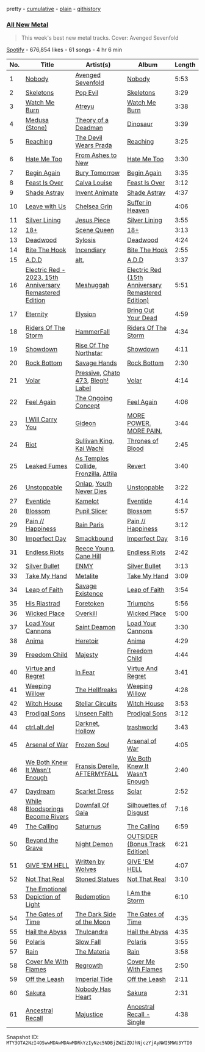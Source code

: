 pretty - [cumulative](/playlists/cumulative/37i9dQZF1DX5J7FIl4q56G.md) - [plain](/playlists/plain/37i9dQZF1DX5J7FIl4q56G) - [githistory](https://github.githistory.xyz/mackorone/spotify-playlist-archive/blob/main/playlists/plain/37i9dQZF1DX5J7FIl4q56G)

### [All New Metal](https://open.spotify.com/playlist/37i9dQZF1DX5J7FIl4q56G)

> This week's best new metal tracks\. Cover: Avenged Sevenfold

[Spotify](https://open.spotify.com/user/spotify) - 676,854 likes - 61 songs - 4 hr 6 min

| No. | Title | Artist(s) | Album | Length |
|---|---|---|---|---|
| 1 | [Nobody](https://open.spotify.com/track/4tjTsxTBcacHcx0AvWERLE) | [Avenged Sevenfold](https://open.spotify.com/artist/0nmQIMXWTXfhgOBdNzhGOs) | [Nobody](https://open.spotify.com/album/4SeaFQDKygggRW9lrmwAhy) | 5:53 |
| 2 | [Skeletons](https://open.spotify.com/track/7klR0a6pWaMiRanIkwg1vy) | [Pop Evil](https://open.spotify.com/artist/1pRaG81GsVtaTBuVSpldt2) | [Skeletons](https://open.spotify.com/album/42wOkbQaZa1jnpBpUmk5Zv) | 3:29 |
| 3 | [Watch Me Burn](https://open.spotify.com/track/52HjwNVAoDmpawoYGYfG3p) | [Atreyu](https://open.spotify.com/artist/3LkSiHbjqOHCKCqBfEZOTv) | [Watch Me Burn](https://open.spotify.com/album/7M6CVCNoLE0MU5gsmiVt3A) | 3:38 |
| 4 | [Medusa \(Stone\)](https://open.spotify.com/track/58nauqtQ3JGC779n2FvfFC) | [Theory of a Deadman](https://open.spotify.com/artist/74eX4C98E4FCrAMl39qRsJ) | [Dinosaur](https://open.spotify.com/album/2pvd7WBSWo76lZeufdC34a) | 3:39 |
| 5 | [Reaching](https://open.spotify.com/track/4T7Vu4pG8Iz4CRTyLRZMk6) | [The Devil Wears Prada](https://open.spotify.com/artist/0NbQe5CNgh4YApOCDuHSjb) | [Reaching](https://open.spotify.com/album/2fYE7q0uF7oiJHTspqThqR) | 3:25 |
| 6 | [Hate Me Too](https://open.spotify.com/track/0P9Yw78LZrptziYwD6O0Ed) | [From Ashes to New](https://open.spotify.com/artist/4HrkLxQHZ5mgCtIVpiH5QX) | [Hate Me Too](https://open.spotify.com/album/2lQvl1mfxJecbdNBnTwYuG) | 3:30 |
| 7 | [Begin Again](https://open.spotify.com/track/4HW40Y2QyGTe5vsFGoY2VV) | [Bury Tomorrow](https://open.spotify.com/artist/6BD4lgmnh4vy6kkCaZRDWt) | [Begin Again](https://open.spotify.com/album/7AJinMDjwy7oNoW79qMtAA) | 3:35 |
| 8 | [Feast Is Over](https://open.spotify.com/track/1ajCWFb64q72MfXMftyNlV) | [Calva Louise](https://open.spotify.com/artist/02nZLQtQ4vL5iHyp6atBrh) | [Feast Is Over](https://open.spotify.com/album/5iTnzg9NyoAOmkAdSDv9ox) | 3:12 |
| 9 | [Shade Astray](https://open.spotify.com/track/4nsRC5m6nhWEGytiaDgewc) | [Invent Animate](https://open.spotify.com/artist/3ALVPmg5sZexSVD2m9atEt) | [Shade Astray](https://open.spotify.com/album/13V5598DE5BTivaX1zecEF) | 4:37 |
| 10 | [Leave with Us](https://open.spotify.com/track/6vISeiy314wRogXfO6dFiu) | [Chelsea Grin](https://open.spotify.com/artist/4UgQ3EFa8fEeaIEg54uV5b) | [Suffer in Heaven](https://open.spotify.com/album/1PAwmSRkAc4nvRmDmFCe0x) | 4:06 |
| 11 | [Silver Lining](https://open.spotify.com/track/13cJ2yKnuaUUotfAoQQGIK) | [Jesus Piece](https://open.spotify.com/artist/5ZPr0RHsR3DrAhtsYMsfHR) | [Silver Lining](https://open.spotify.com/album/0XVMZJr6K4crXvOmm0x1tJ) | 3:55 |
| 12 | [18+](https://open.spotify.com/track/3SqPQRaxS6A6G7rlE7lvhs) | [Scene Queen](https://open.spotify.com/artist/6WandyxeDxlcOTwxtnTKP4) | [18+](https://open.spotify.com/album/6oveIE1VtjcawBs2UlM3Mn) | 3:13 |
| 13 | [Deadwood](https://open.spotify.com/track/5SXHROuTHxePAqK2wvIdnP) | [Sylosis](https://open.spotify.com/artist/2RiGIRDi4GoJpDbjDnPVJl) | [Deadwood](https://open.spotify.com/album/2rRGlbxAAN9Kp2ulzpq4Cw) | 4:24 |
| 14 | [Bite The Hook](https://open.spotify.com/track/3aOCnkGig7Zz7oXCW2OqpM) | [Incendiary](https://open.spotify.com/artist/3nS4tSuT4VwGiZH6BtlJfC) | [Bite The Hook](https://open.spotify.com/album/4O73RVcXZeXUDtBZSHnd8p) | 2:55 |
| 15 | [A.D.D](https://open.spotify.com/track/0UsnlmGAFHq4psggQczhjn) | [alt.](https://open.spotify.com/artist/2o6toWFM0eynwdOjVJfoSQ) | [A.D.D](https://open.spotify.com/album/1Y20qMbygyi2ukEfD05DO6) | 3:37 |
| 16 | [Electric Red \- 2023, 15th Anniversary Remastered Edition](https://open.spotify.com/track/6QdPBQrxyRq5u37GbWNnPL) | [Meshuggah](https://open.spotify.com/artist/3ggwAqZD3lyT2sbovlmfQY) | [Electric Red \(15th Anniversary Remastered Edition\)](https://open.spotify.com/album/60nRLEmUW0uD9np0pNzhO9) | 5:51 |
| 17 | [Eternity](https://open.spotify.com/track/5UYacs0UTXiSiCsi7EojWL) | [Elysion](https://open.spotify.com/artist/5yxZeKeX0FcaT6OlOnx52v) | [Bring Out Your Dead](https://open.spotify.com/album/5Y9cEIruQ0SQCXgugO8igf) | 4:59 |
| 18 | [Riders Of The Storm](https://open.spotify.com/track/78fOzRdQXNmyqlgfRQj7am) | [HammerFall](https://open.spotify.com/artist/2o18h28enlHxj887tATc58) | [Riders Of The Storm](https://open.spotify.com/album/4crqG20ILpYrLpY1nwhFmn) | 4:34 |
| 19 | [Showdown](https://open.spotify.com/track/1db7RfyPm25ZtgnrHqh0fM) | [Rise Of The Northstar](https://open.spotify.com/artist/5vDfbSPkurKQxpVVXALJ4K) | [Showdown](https://open.spotify.com/album/4BBf7oGdRibDUQvOhqN1Re) | 4:11 |
| 20 | [Rock Bottom](https://open.spotify.com/track/6mOmeSIqH8e5oMu4z4dg0m) | [Savage Hands](https://open.spotify.com/artist/3z1C31NkSQPWEFGkXCp3zx) | [Rock Bottom](https://open.spotify.com/album/257tcvaYD6roMvDz5AbXQA) | 2:30 |
| 21 | [Volar](https://open.spotify.com/track/4tcivQ4SF4r6Sg5nYUh37T) | [Pressive](https://open.spotify.com/artist/0A5tnsz3SjTXp9SOWc2Rx4), [Chato 473](https://open.spotify.com/artist/7zvcqoLiInqmSmPzX0gwfp), [Blegh! Label](https://open.spotify.com/artist/7igNgb0c4WUYyGZm84aaOl) | [Volar](https://open.spotify.com/album/2P4bcE3QGHB94UiWyh3mdp) | 4:14 |
| 22 | [Feel Again](https://open.spotify.com/track/1ZR8HUcmPtMakvyilzmcDe) | [The Ongoing Concept](https://open.spotify.com/artist/7rzpJkLttUwGsrsZmOwZU5) | [Feel Again](https://open.spotify.com/album/4HUksSGtIvB2WX5b98x0Sj) | 4:06 |
| 23 | [I Will Carry You](https://open.spotify.com/track/0V7UBk08Segq5NcRlWOQlD) | [Gideon](https://open.spotify.com/artist/3Zj2B8yAi8gHoR8vpsPatZ) | [MORE POWER\. MORE PAIN.](https://open.spotify.com/album/73PZRp6t82l73jnarchCVX) | 3:44 |
| 24 | [Riot](https://open.spotify.com/track/2npMfTDQAwY1Jga13HS01O) | [Sullivan King](https://open.spotify.com/artist/1CXuuw8HJhyN80HlNzvL1e), [Kai Wachi](https://open.spotify.com/artist/2fNr4ldujwq97v1jWeqs8K) | [Thrones of Blood](https://open.spotify.com/album/3bA9JNdeH91Id0ilofZlVX) | 2:45 |
| 25 | [Leaked Fumes](https://open.spotify.com/track/5CKSyuAFcz4f8sKxKFulNp) | [As Temples Collide](https://open.spotify.com/artist/3G4BWzIjWmZxicBHTxsnIm), [Fronzilla](https://open.spotify.com/artist/2JvkRVVvySroPAtnf3sEW3), [Attila](https://open.spotify.com/artist/4Uv5bceTJ2h3tLlssUNDNP) | [Revert](https://open.spotify.com/album/69wfQ8EZqdTgNjA4QIpOHn) | 3:40 |
| 26 | [Unstoppable](https://open.spotify.com/track/63mwp80dkGH7tKlRfoCYHi) | [Onlap](https://open.spotify.com/artist/5vkIUHgmiNIPn4Beoh2QPc), [Youth Never Dies](https://open.spotify.com/artist/2zPGFp4GWeCgriWz13XR6r) | [Unstoppable](https://open.spotify.com/album/3SAtpUkg0XnTJjeJN0WYsm) | 3:22 |
| 27 | [Eventide](https://open.spotify.com/track/58BQfYtMoTPUK8uZzobH40) | [Kamelot](https://open.spotify.com/artist/7gTbq5nTZGQIUgjEGXQpOS) | [Eventide](https://open.spotify.com/album/2ib7EVPNqDdFJ4eTSnixWT) | 4:14 |
| 28 | [Blossom](https://open.spotify.com/track/15O24jtwGctHpUGzTq6YWV) | [Pupil Slicer](https://open.spotify.com/artist/4CKJ5MS6jkSIRsReeyCNjk) | [Blossom](https://open.spotify.com/album/6kO4SgxrKX2Bd2PvB5MGlz) | 5:57 |
| 29 | [Pain // Happiness](https://open.spotify.com/track/3eCpH7rYjareU4NBxlG91G) | [Rain Paris](https://open.spotify.com/artist/10TCOjSPs9ywBN1Q083BnB) | [Pain // Happiness](https://open.spotify.com/album/20yzGvOcgJQWzJJx7nIXtL) | 3:12 |
| 30 | [Imperfect Day](https://open.spotify.com/track/5IyrRhTZkwTcAicXfYrnMH) | [Smackbound](https://open.spotify.com/artist/0ySxXqivCV6zY7EVbrTDfe) | [Imperfect Day](https://open.spotify.com/album/4zMXgrkrgBJjro4YwBCM82) | 3:16 |
| 31 | [Endless Riots](https://open.spotify.com/track/2tTiytd4vnEyR59st5sTZC) | [Reece Young](https://open.spotify.com/artist/1bdqTbBpPy0SGAmxYun3Hh), [Cane Hill](https://open.spotify.com/artist/0DZKzOGHDqGaf1N2pmsBRZ) | [Endless Riots](https://open.spotify.com/album/3ZlNQWwsuYAOT7Mhvgx2TL) | 2:42 |
| 32 | [Silver Bullet](https://open.spotify.com/track/0wqeXCzidJo3h8jG01OMoT) | [ENMY](https://open.spotify.com/artist/0DJJrg8eUagEWZXFgwKJfM) | [Silver Bullet](https://open.spotify.com/album/1syKhS52gQ9bxzdZlN9IOC) | 3:13 |
| 33 | [Take My Hand](https://open.spotify.com/track/0IKCUlp8MlxCRpxJXrSRY8) | [Metalite](https://open.spotify.com/artist/18RXUrxy1BYOOvrW0XuFBg) | [Take My Hand](https://open.spotify.com/album/7bHSYDdLOzMRWYwcbQbjKq) | 3:09 |
| 34 | [Leap of Faith](https://open.spotify.com/track/7MLfqoPxzep72vin7PVsEY) | [Savage Existence](https://open.spotify.com/artist/5lYpdXpc0hJoXXMac4VUok) | [Leap of Faith](https://open.spotify.com/album/4ysWPLfZXT6fOqIcTRxkrG) | 3:54 |
| 35 | [His Riastrad](https://open.spotify.com/track/1sZIlMSSLLvXKbDCFmbQHr) | [Foretoken](https://open.spotify.com/artist/4gi9jtGIIqIt91BnL5ZFpP) | [Triumphs](https://open.spotify.com/album/3gMhP3FKllOPGim5I1XqDK) | 5:56 |
| 36 | [Wicked Place](https://open.spotify.com/track/6hwEpA4b1XmlLv4x7TksbV) | [Overkill](https://open.spotify.com/artist/0NmYchKQ8JIR9QHYJA0FRe) | [Wicked Place](https://open.spotify.com/album/4ZVuN0AfvqrZCUWv5tyScu) | 5:00 |
| 37 | [Load Your Cannons](https://open.spotify.com/track/3wZJBxpGhKvxO2OdTVQGMJ) | [Saint Deamon](https://open.spotify.com/artist/3N3B6aZbGPNDiW5aZesnoG) | [Load Your Cannons](https://open.spotify.com/album/4PFn6wzkqzUnBOvvJaye1j) | 3:30 |
| 38 | [Anima](https://open.spotify.com/track/77VGFCWFgsGLIWjoDTzJiq) | [Heretoir](https://open.spotify.com/artist/4W1aTc1mS8IudqNaxfGKar) | [Anima](https://open.spotify.com/album/7M0gsNq0pmdXsjZrSIUSUm) | 4:29 |
| 39 | [Freedom Child](https://open.spotify.com/track/5YuAw59pnKrtQB9xqY03zH) | [Majesty](https://open.spotify.com/artist/0vG2fneoreq5RYr8Fef08H) | [Freedom Child](https://open.spotify.com/album/6Pbde4rYjKtbhofWcIGZEW) | 4:44 |
| 40 | [Virtue and Regret](https://open.spotify.com/track/2V70WomHiNcihRcXVYS5nN) | [In Fear](https://open.spotify.com/artist/2HbS5oR1eY6yJARuVUtAz8) | [Virtue And Regret](https://open.spotify.com/album/61W6dZz6W2oB8vPRBsqKwe) | 3:41 |
| 41 | [Weeping Willow](https://open.spotify.com/track/7lWWL9Tx4bag3cPqcTIdxW) | [The Hellfreaks](https://open.spotify.com/artist/2gwo7JN0Ug8xOQZKevs5Pr) | [Weeping Willow](https://open.spotify.com/album/7dE1ITz4dqDShJ5eDYSn3E) | 4:28 |
| 42 | [Witch House](https://open.spotify.com/track/7pvo4hhsobh53OSIV1jbCd) | [Stellar Circuits](https://open.spotify.com/artist/1TBEqj7m690miuGi6HmkfV) | [Witch House](https://open.spotify.com/album/4xTNYRrvEmhjmer0xAteWz) | 3:53 |
| 43 | [Prodigal Sons](https://open.spotify.com/track/3nMdrxvLDiMtFTf7lPeKkW) | [Unseen Faith](https://open.spotify.com/artist/0jxsB41mcHVlqUygQZ9o7V) | [Prodigal Sons](https://open.spotify.com/album/5cNdepPgArCUpbvjDRGtsZ) | 3:12 |
| 44 | [ctrl.alt.del](https://open.spotify.com/track/1ftGeGNmcfwPz4SEroEiuf) | [Darknet](https://open.spotify.com/artist/4q0wfu3kKAydX7PSA4H502), [Hollow](https://open.spotify.com/artist/64uA1WO40WSspFUnUYirSt) | [trashworld](https://open.spotify.com/album/04idWCMOrribHJxQfz1Wx3) | 3:43 |
| 45 | [Arsenal of War](https://open.spotify.com/track/0Y97m8mQOrCI5z0JfkTel6) | [Frozen Soul](https://open.spotify.com/artist/1hwwmQI1vhQamuIksyDKG6) | [Arsenal of War](https://open.spotify.com/album/4TBnmvcrvmEakXFQzDwX07) | 4:05 |
| 46 | [We Both Knew It Wasn't Enough](https://open.spotify.com/track/6GXPTAmdRkjpPXjXGWFFKg) | [Fransis Derelle](https://open.spotify.com/artist/0SjiMVVtcOsDAOb4fKCCLn), [AFTERMYFALL](https://open.spotify.com/artist/3bCsC2exlNg7bFRESSXXWK) | [We Both Knew It Wasn't Enough](https://open.spotify.com/album/6MxH949ErMcQ9qCO7TX5Z8) | 2:40 |
| 47 | [Daydream](https://open.spotify.com/track/1o0JpsVz9N4co8IWhRbVH4) | [Scarlet Dress](https://open.spotify.com/artist/2Z5n2OPXeBo20wd5Fir57Z) | [Solar](https://open.spotify.com/album/5l8fnx8S76WIdQPQRPQa9G) | 2:52 |
| 48 | [While Bloodsprings Become Rivers](https://open.spotify.com/track/4O8eyKHqAFgsm5BDMKcUxM) | [Downfall Of Gaia](https://open.spotify.com/artist/2ZBAmlpAv7mVb9ZqUuHLSg) | [Silhouettes of Disgust](https://open.spotify.com/album/444K0SKWWgoNYE8zXK5ato) | 7:16 |
| 49 | [The Calling](https://open.spotify.com/track/0FqwZuGCQLvXIMwbob6bo1) | [Saturnus](https://open.spotify.com/artist/7HY8HFHBM9zrY5R9rlY3Id) | [The Calling](https://open.spotify.com/album/6mNPBN9o73Hon2zGRVvQC0) | 6:59 |
| 50 | [Beyond the Grave](https://open.spotify.com/track/1kSZz8k7WRtU6GeRot2rPU) | [Night Demon](https://open.spotify.com/artist/5klvF93hycKWPsqssBXY9A) | [OUTSIDER \(Bonus Track Edition\)](https://open.spotify.com/album/4LfcJxZ3MDyRuZwiVLKqbq) | 6:21 |
| 51 | [GIVE 'EM HELL](https://open.spotify.com/track/0wyjFXeRcxjYM3EGD42G43) | [Written by Wolves](https://open.spotify.com/artist/1j55zNwCQ3jhbNsnmrOrwr) | [GIVE 'EM HELL](https://open.spotify.com/album/23cz5pGtfBJbegAsyqEvbB) | 4:07 |
| 52 | [Not That Real](https://open.spotify.com/track/0PE7xOs1oDlfk3KqHF3sYQ) | [Stoned Statues](https://open.spotify.com/artist/4T3zk8OMwpondwavcnTZeQ) | [Not That Real](https://open.spotify.com/album/7CJC3VK4mUB8epc2AYvT17) | 3:10 |
| 53 | [The Emotional Depiction of Light](https://open.spotify.com/track/6CitITq3AEFuV2jKeh2vYA) | [Redemption](https://open.spotify.com/artist/3TZpN3GTy0RL1i6Pb10IRS) | [I Am the Storm](https://open.spotify.com/album/4CkmWPj0ZHHUdc7zmJF6wl) | 6:10 |
| 54 | [The Gates of Time](https://open.spotify.com/track/7htJHIpqvekWbUvy3mDQAZ) | [The Dark Side of the Moon](https://open.spotify.com/artist/7mkJGPq0wt04Wz4xyWsGEm) | [The Gates of Time](https://open.spotify.com/album/32keP0AvWGw1HknYoHQGV8) | 4:35 |
| 55 | [Hail the Abyss](https://open.spotify.com/track/0iDZFpjiHJtayGjFiYOmT3) | [Thulcandra](https://open.spotify.com/artist/3cJkyh6iM5N2AI07hNlu1j) | [Hail the Abyss](https://open.spotify.com/album/6WcBRsFKVESpF5zDmjoZDr) | 4:35 |
| 56 | [Polaris](https://open.spotify.com/track/00KdI7FR6GTla7exSlErbt) | [Slow Fall](https://open.spotify.com/artist/4wI8Ft8TbUPXruGiEtEtCg) | [Polaris](https://open.spotify.com/album/2bAsy4N5Kf4vvWaGPh3SEd) | 3:55 |
| 57 | [Rain](https://open.spotify.com/track/0zLUKmSClAlvtH8p0lqAg9) | [The Materia](https://open.spotify.com/artist/0fyKhasYrfZdtpzQHO9HLl) | [Rain](https://open.spotify.com/album/34fBiBh31LDRX9NDkXosuV) | 3:58 |
| 58 | [Cover Me With Flames](https://open.spotify.com/track/7AH7dZOHWqRj0orLYkBiSX) | [Regrowth](https://open.spotify.com/artist/0SoyFQVyn3YbBMAiSyBTE5) | [Cover Me With Flames](https://open.spotify.com/album/1E8POyKfvKv8bbr9aosOBn) | 2:50 |
| 59 | [Off the Leash](https://open.spotify.com/track/5BTlGFnFc5U3Ks6nyrqE8V) | [Imperial Tide](https://open.spotify.com/artist/1FAmQXVtc3nHpsWoDOPMxA) | [Off the Leash](https://open.spotify.com/album/7jdaCVfb0acR4CQJrPOAtA) | 2:11 |
| 60 | [Sakura](https://open.spotify.com/track/522MnoBIHF3f27a4epAH0w) | [Nobody Has Heart](https://open.spotify.com/artist/2Jcxk0Vy05WM5tRAWMcJez) | [Sakura](https://open.spotify.com/album/0xGDN7ZZD9cuRmg9HpBH3A) | 2:31 |
| 61 | [Ancestral Recall](https://open.spotify.com/track/0ENw3nFaJ8ZBrJK6p26Vuk) | [Majustice](https://open.spotify.com/artist/3j0A20NSnd2WqQbRpMyaSy) | [Ancestral Recall \- Single](https://open.spotify.com/album/58ZVmqp8F0GEU65whUmdoI) | 4:38 |

Snapshot ID: `MTY3OTA2NzI4OSwwMDAwMDAwMDRkYzIyNzc5NDBjZWZiZDJhNjczYjAyNWI5MWU3YTI0`
